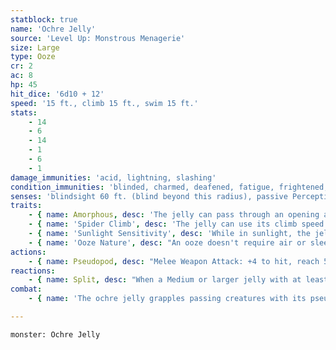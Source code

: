 ```yaml
---
statblock: true
name: 'Ochre Jelly'
source: 'Level Up: Monstrous Menagerie'
size: Large
type: Ooze
cr: 2
ac: 8
hp: 45
hit_dice: '6d10 + 12'
speed: '15 ft., climb 15 ft., swim 15 ft.'
stats:
    - 14
    - 6
    - 14
    - 1
    - 6
    - 1
damage_immunities: 'acid, lightning, slashing'
condition_immunities: 'blinded, charmed, deafened, fatigue, frightened, prone'
senses: 'blindsight 60 ft. (blind beyond this radius), passive Perception 8'
traits:
    - { name: Amorphous, desc: 'The jelly can pass through an opening as narrow as 1 inch wide without squeezing.' }
    - { name: 'Spider Climb', desc: 'The jelly can use its climb speed even on difficult surfaces and upside down on ceilings.' }
    - { name: 'Sunlight Sensitivity', desc: 'While in sunlight, the jelly has disadvantage on attack rolls.' }
    - { name: 'Ooze Nature', desc: "An ooze doesn't require air or sleep." }
actions:
    - { name: Pseudopod, desc: "Melee Weapon Attack: +4 to hit, reach 5 ft., one target. Hit: 9 (2d6 + 2) bludgeoning damage plus 3 (1d6) acid damage, and the target is grappled (escape DC 12). A grappled target takes 3 (1d6) acid damage at the start of each of the jelly's turns." }
reactions:
    - { name: Split, desc: "When a Medium or larger jelly with at least 10 hit points is subjected to lightning or slashing damage, it splits into two jellies that are each one size smaller, freeing any grappled targets. Each new jelly has half the original's hit points (rounded down)." }
combat:
    - { name: 'The ochre jelly grapples passing creatures with its pseudopods', desc: 'Given time, it will grab as many creatures as approach within 5 feet of it. It flees from sunlight.' }

---
```

```statblock
monster: Ochre Jelly
```
